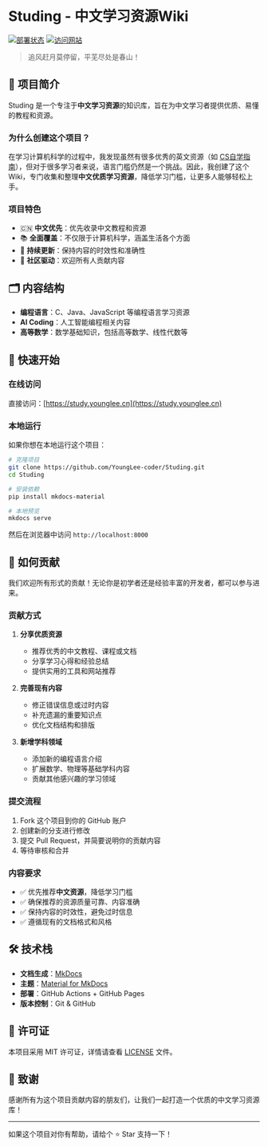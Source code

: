 # Studing - 中文学习资源Wiki

[![部署状态](https://github.com/YoungLee-coder/Studing/actions/workflows/deploy.yml/badge.svg)](https://github.com/YoungLee-coder/Studing/actions/workflows/deploy.yml)
[![访问网站](https://img.shields.io/badge/访问-study.younglee.cn-blue)](https://study.younglee.cn)

> 追风赶月莫停留，平芜尽处是春山！

## 📖 项目简介

Studing 是一个专注于**中文学习资源**的知识库，旨在为中文学习者提供优质、易懂的教程和资源。

### 为什么创建这个项目？

在学习计算机科学的过程中，我发现虽然有很多优秀的英文资源（如 [CS自学指南](https://csdiy.wiki/)），但对于很多学习者来说，语言门槛仍然是一个挑战。因此，我创建了这个Wiki，专门收集和整理**中文优质学习资源**，降低学习门槛，让更多人能够轻松上手。

### 项目特色

- 🇨🇳 **中文优先**：优先收录中文教程和资源
- 📚 **全面覆盖**：不仅限于计算机科学，涵盖生活各个方面
- 🔄 **持续更新**：保持内容的时效性和准确性
- 🤝 **社区驱动**：欢迎所有人贡献内容

## 🗂️ 内容结构

- **编程语言**：C、Java、JavaScript 等编程语言学习资源
- **AI Coding**：人工智能编程相关内容
- **高等数学**：数学基础知识，包括高等数学、线性代数等

## 🚀 快速开始

### 在线访问

直接访问：[https://study.younglee.cn](https://study.younglee.cn)

### 本地运行

如果你想在本地运行这个项目：

```bash
# 克隆项目
git clone https://github.com/YoungLee-coder/Studing.git
cd Studing

# 安装依赖
pip install mkdocs-material

# 本地预览
mkdocs serve
```

然后在浏览器中访问 `http://localhost:8000`

## 🤝 如何贡献

我们欢迎所有形式的贡献！无论你是初学者还是经验丰富的开发者，都可以参与进来。

### 贡献方式

1. **分享优质资源**
   - 推荐优秀的中文教程、课程或文档
   - 分享学习心得和经验总结
   - 提供实用的工具和网站推荐

2. **完善现有内容**
   - 修正错误信息或过时内容
   - 补充遗漏的重要知识点
   - 优化文档结构和排版

3. **新增学科领域**
   - 添加新的编程语言介绍
   - 扩展数学、物理等基础学科内容
   - 贡献其他感兴趣的学习领域

### 提交流程

1. Fork 这个项目到你的 GitHub 账户
2. 创建新的分支进行修改
3. 提交 Pull Request，并简要说明你的贡献内容
4. 等待审核和合并

### 内容要求

- ✅ 优先推荐**中文资源**，降低学习门槛
- ✅ 确保推荐的资源质量可靠、内容准确
- ✅ 保持内容的时效性，避免过时信息
- ✅ 遵循现有的文档格式和风格

## 🛠️ 技术栈

- **文档生成**：[MkDocs](https://www.mkdocs.org/)
- **主题**：[Material for MkDocs](https://squidfunk.github.io/mkdocs-material/)
- **部署**：GitHub Actions + GitHub Pages
- **版本控制**：Git & GitHub

## 📄 许可证

本项目采用 MIT 许可证，详情请查看 [LICENSE](LICENSE) 文件。

## 🙏 致谢

感谢所有为这个项目贡献内容的朋友们，让我们一起打造一个优质的中文学习资源库！

---

如果这个项目对你有帮助，请给个 ⭐ Star 支持一下！